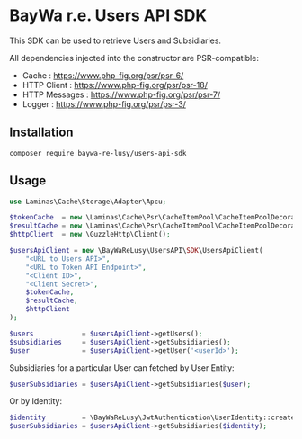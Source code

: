 BayWa r.e. Users API SDK
========================

This SDK can be used to retrieve Users and Subsidiaries.

All dependencies injected into the constructor are PSR-compatible:
* Cache : https://www.php-fig.org/psr/psr-6/
* HTTP Client : https://www.php-fig.org/psr/psr-18/
* HTTP Messages : https://www.php-fig.org/psr/psr-7/
* Logger : https://www.php-fig.org/psr/psr-3/

## Installation

```shell
composer require baywa-re-lusy/users-api-sdk
```

## Usage

```php
use Laminas\Cache\Storage\Adapter\Apcu;

$tokenCache  = new \Laminas\Cache\Psr\CacheItemPool\CacheItemPoolDecorator(new Apcu());
$resultCache = new \Laminas\Cache\Psr\CacheItemPool\CacheItemPoolDecorator(new Apcu());
$httpClient  = new \GuzzleHttp\Client();

$usersApiClient = new \BayWaReLusy\UsersAPI\SDK\UsersApiClient(
    "<URL to Users API>",
    "<URL to Token API Endpoint>",
    "<Client ID>",
    "<Client Secret>",
    $tokenCache,
    $resultCache,
    $httpClient    
);

$users            = $usersApiClient->getUsers();
$subsidiaries     = $usersApiClient->getSubsidiaries();
$user             = $usersApiClient->getUser('<userId>');
```

Subsidiaries for a particular User can fetched by User Entity:
```php
$userSubsidiaries = $usersApiClient->getSubsidiaries($user);
```

Or by Identity:
```php
$identity         = \BayWaReLusy\JwtAuthentication\UserIdentity::createFromJWT(...);
$userSubsidiaries = $usersApiClient->getSubsidiaries($identity);
```
